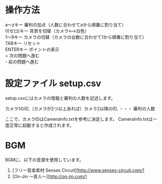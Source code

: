 # 操作方法  

a〜zキー     審判の加点（人数に合わせてaから順番に割り当て）  
0(ゼロ)キー  背景を切替（カメラ<-->白色）  
1〜9キー     カメラの切替（カメラの台数に合わせて1から順番に割り当て）  
TABキー     リセット  
ENTERキー   ポイントの表示  
\+         次の問題へ進む  
\-         前の問題へ進む  

# 設定ファイル setup.csv
setup.csvにはカメラの情報と審判の人数を記述します。  

<format>
カメラ1のID,（カメラが2つ以上あれば）カメラ2以降のID, ・・・
審判の人数
</format>

ここで、カメラIDはCameraInfo.txtを参考に決定します。
CameraInfo.txtは一度正常に起動すると作成されます。

# BGM
BGMに、以下の音源を使用しています。
1. [フリー音楽素材 Senses Circuit][http://www.senses-circuit.com/]
2. [On-Jin 〜音人〜][http://on-jin.com/]

